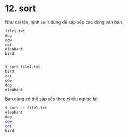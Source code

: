 # 12. sort

Như cái tên, lệnh `sort` dùng để sắp xếp các dòng văn bản.

```sh
file1.txt
dog
cow
cat
elephant
bird


$ sort file1.txt
bird
cat
cow
dog
elephant
```

Bạn cũng có thể sắp xếp theo chiều ngược lại:

```sh
$ sort -r file1.txt
elephant
dog
cow
cat
bird
```

